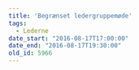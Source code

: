 ```yaml
---
title: 'Begrænset ledergruppemøde'
tags:
  - Lederne
date_start: "2016-08-17T17:00:00"
date_end: "2016-08-17T19:30:00"
old_id: 5966
---
```

